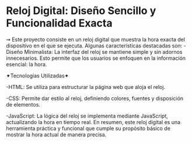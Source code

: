 # Reloj Digital: Diseño Sencillo y Funcionalidad Exacta
⇝ Este proyecto consiste en un reloj digital que muestra la hora exacta del dispositivo en el que se ejecuta. Algunas características destacadas son:
-Diseño Minimalista: La interfaz del reloj se mantiene simple y sin adornos innecesarios. Esto permite que los usuarios se enfoquen en la información esencial: la hora.

✦Tecnologías Utilizadas✦

-HTML: Se utiliza para estructurar la página web que aloja el reloj.

-CSS: Permite dar estilo al reloj, definiendo colores, fuentes y disposición de elementos.

-JavaScript: La lógica del reloj se implementa mediante JavaScript, actualizando la hora en tiempo real.
En resumen, este reloj digital es una herramienta práctica y funcional que cumple su propósito básico de mostrar la hora actual de manera precisa.
